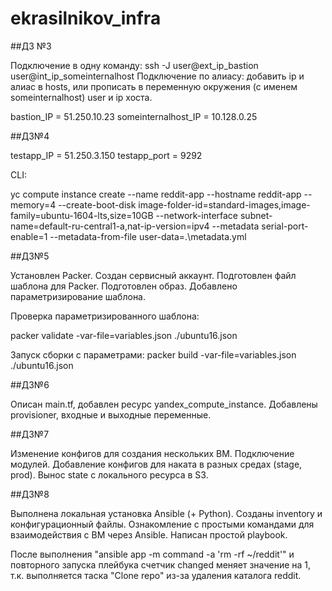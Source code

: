 # ekrasilnikov_infra

##ДЗ №3

Подключение в одну команду: ssh -J user@ext_ip_bastion user@int_ip_someinternalhost
Подключение по алиасу: добавить ip и алиас в hosts, или прописать в переменную окружения (с именем someinternalhost) user и ip хоста.

bastion_IP = 51.250.10.23
someinternalhost_IP = 10.128.0.25

##ДЗ№4

testapp_IP = 51.250.3.150
testapp_port = 9292

CLI:

yc compute instance create --name reddit-app --hostname reddit-app --memory=4 --create-boot-disk image-folder-id=standard-images,image-family=ubuntu-1604-lts,size=10GB --network-interface subnet-name=default-ru-central1-a,nat-ip-version=ipv4 --metadata serial-port-enable=1 --metadata-from-file user-data=.\metadata.yml

##ДЗ№5

Установлен Packer. Создан сервисный аккаунт. Подготовлен файл шаблона для Packer. Подготовлен образ. Добавлено параметризирование шаблона.

Проверка параметризированного шаблона:

packer validate -var-file=variables.json ./ubuntu16.json

Запуск сборки с параметрами:
packer build -var-file=variables.json ./ubuntu16.json

##ДЗ№6

Описан main.tf, добавлен ресурс yandex_compute_instance. Добавлены provisioner, входные и выходные переменные.

##ДЗ№7

Изменение конфигов для создания нескольких ВМ. Подключение модулей. Добавление конфигов для наката в разных средах (stage, prod). Вынос state с локального ресурса в S3.

##ДЗ№8

Выполнена локальная установка Ansible (+ Python). Созданы inventory и конфигурационный файлы. Ознакомление с простыми командами для взаимодействия с ВМ через Ansible. Написан простой playbook.

После выполнения "ansible app -m command -a 'rm -rf ~/reddit'" и повторного запуска плейбука счетчик changed меняет значение на 1, т.к. выполняется таска "Clone repo" из-за удаления каталога reddit.
